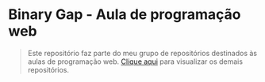 # Binary Gap - Aula de programação web

> Este repositório faz parte do meu grupo de repositórios destinados às aulas de programação web. [Clique aqui]() para visualizar os demais repositórios.
